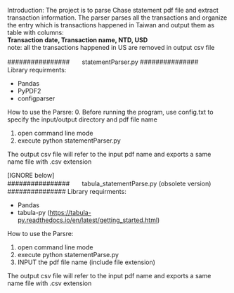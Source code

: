 Introduction:
The project is to parse Chase statement pdf file and extract transaction information. The parser parses all the transactions and organize the entry which is transactions happened in Taiwan and output them as table with columns: <br> 
**Transaction date, Transaction name, NTD, USD** <br>
note: all the transactions happened in US are removed in output csv file

################　　statementParser.py   ############### <br>
Library requirments:
- Pandas
- PyPDF2
- configparser

How to use the Parsre: 
0. Before running the program, use config.txt to specify the input/output directory and pdf file name
1. open command line mode
2. execute python statementParser.py

The output csv file will refer to the input pdf name and exports a same name file with .csv extension




[IGNORE below] <br>
################　　tabula_statementParse.py (obsolete version)   ###############
Library requirments:
- Pandas
- tabula-py (https://tabula-py.readthedocs.io/en/latest/getting_started.html)

How to use the Parsre: 
1. open command line mode
2. execute python statementParse.py
3. INPUT the pdf file name (include file extension) 

The output csv file will refer to the input pdf name and exports a same name file with .csv extension
